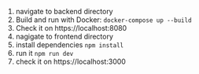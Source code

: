 1. navigate to backend directory
2. Build and run with Docker: `docker-compose up --build`
3. Check it on https://localhost:8080
4. nagigate to frontend directory
5. install dependencies `npm install`
6. run it `npm run dev`
7. check it on https://localhost:3000
